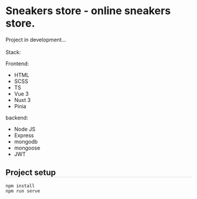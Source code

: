 # Sneakers store - online sneakers store.

Project in development...
<br/>
<br/>
Stack:

Frontend:
- HTML
- SCSS
- TS
- Vue 3
- Nuxt 3
- Pinia

backend:
- Node JS
- Express 
- mongodb
- mongoose
- JWT

## Project setup

<div style="border: 1px solid rgba(133, 143, 164, 0.2); margin-top: -1.2rem; margin-bottom: 1rem;">
  <!-- Ваше содержимое README файла -->
</div>

```
npm install
npm run serve
```

